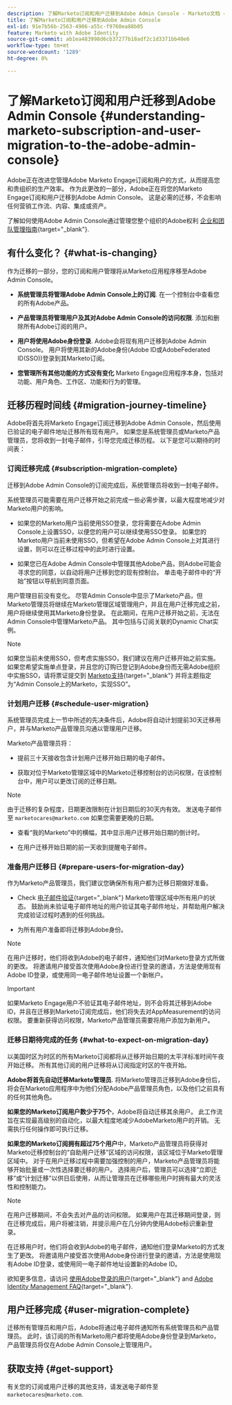 ```yaml
---
description: 了解Marketo订阅和用户迁移到Adobe Admin Console - Marketo文档 — 产品文档
title: 了解Marketo订阅和用户迁移到Adobe Admin Console
exl-id: 91e7b56b-2563-4986-a55c-f9760ea88b05
feature: Marketo with Adobe Identity
source-git-commit: ab1ea483998d6cb37277b18adf2c1d3371bb40e6
workflow-type: tm+mt
source-wordcount: '1289'
ht-degree: 0%

---
```


# 了解Marketo订阅和用户迁移到Adobe Admin Console {#understanding-marketo-subscription-and-user-migration-to-the-adobe-admin-console}

Adobe正在改进您管理Adobe Marketo Engage订阅和用户的方式，从而提高您和贵组织的生产效率。 作为此更改的一部分，Adobe正在将您的Marketo Engage订阅和用户迁移到Adobe Admin Console。 这是必需的迁移，不会影响任何营销工作流、内容、集成或资产。

了解如何使用Adobe Admin Console通过管理您整个组织的Adobe权利 [企业和团队管理指南](https://helpx.adobe.com/cn/enterprise/admin-guide.html){target="_blank"}.

## 有什么变化？ {#what-is-changing}

作为迁移的一部分，您的订阅和用户管理将从Marketo应用程序移至Adobe Admin Console。

* **系统管理员将管理Adobe Admin Console上的订阅**. 在一个控制台中查看您的所有Adobe产品。

* **产品管理员将管理用户及其对Adobe Admin Console的访问权限**. 添加和删除所有Adobe订阅的用户。

* **用户将使用Adobe身份登录**. Adobe会将现有用户迁移到Adobe Admin Console。 用户将使用其新的Adobe身份(Adobe ID或AdobeFederated ID(SSO))登录到其Marketo订阅。

* **您管理所有其他功能的方式没有变化** Marketo Engage应用程序本身，包括对功能、用户角色、工作区、功能和行为的管理。

## 迁移历程时间线 {#migration-journey-timeline}

Adobe将首先将Marketo Engage订阅迁移到Adobe Admin Console，然后使用已验证的电子邮件地址迁移所有现有用户。 如果您是系统管理员或Marketo产品管理员，您将收到一封电子邮件，引导您完成迁移历程。 以下是您可以期待的时间表：

### 订阅迁移完成 {#subscription-migration-complete}

迁移到Adobe Admin Console的订阅完成后，系统管理员将收到一封电子邮件。

系统管理员可能需要在用户迁移开始之前完成一些必需步骤，以最大程度地减少对Marketo用户的影响。

* 如果您的Marketo用户当前使用SSO登录，您将需要在Adobe Admin Console上设置SSO，以便您的用户可以继续使用SSO登录。 如果您的Marketo用户当前未使用SSO，但希望在Adobe Admin Console上对其进行设置，则可以在迁移过程中的此时进行设置。

* 如果您已在Adobe Admin Console中管理其他Adobe产品，则Adobe可能会寻求您的同意，以自动将用户迁移到您的现有控制台。 单击电子邮件中的“开始”按钮以导航到同意页面。

用户管理目前没有变化。 尽管Admin Console中显示了Marketo产品，但Marketo管理员将继续在Marketo管理区域管理用户，并且在用户迁移完成之前，用户将继续使用其Marketo身份登录。 在此期间，在用户迁移开始之前，无法在Admin Console中管理Marketo产品。 其中包括与订阅关联的Dynamic Chat实例。

>[!NOTE]
>
>如果您当前未使用SSO，但考虑实施SSO，我们建议在用户迁移开始之前实施。 如果您希望实施单点登录，并且您的订购已登记到Adobe身份而无需Adobe组织中实施SSO，请将票证提交到 [Marketo支持](https://nation.marketo.com/){target="_blank"} 并将主题指定为“Admin Console上的Marketo，实现SSO”。

### 计划用户迁移 {#schedule-user-migration}

系统管理员完成上一节中所述的先决条件后，Adobe将自动计划提前30天迁移用户，并与Marketo产品管理员沟通以管理用户迁移。

Marketo产品管理员将：

* 提前三十天接收包含计划用户迁移开始日期的电子邮件。

* 获取对位于Marketo管理区域中的Marketo迁移控制台的访问权限，在该控制台中，用户可以更改订阅的迁移日期。

>[!NOTE]
>
>由于迁移的复杂程度，日期更改限制在计划日期后的30天内有效。 发送电子邮件至 `marketocares@marketo.com` 如果您需要更晚的日期。

* 查看“我的Marketo”中的横幅，其中显示用户迁移开始日期的倒计时。

* 在用户迁移开始日期的前一天收到提醒电子邮件。

### 准备用户迁移日 {#prepare-users-for-migration-day}

作为Marketo产品管理员，我们建议您确保所有用户都为迁移日期做好准备。

* Check [电子邮件验证](/help/marketo/product-docs/administration/users-and-roles/email-verification.md){target="_blank"} Marketo管理区域中所有用户的状态。 鼓励尚未验证电子邮件地址的用户验证其电子邮件地址，并帮助用户解决完成验证过程时遇到的任何挑战。

* 为所有用户准备即将迁移到Adobe身份。

>[!NOTE]
>
>在用户迁移时，他们将收到Adobe的电子邮件，通知他们对Marketo登录方式所做的更改。 将邀请用户接受首次使用Adobe身份进行登录的邀请，方法是使用现有Adobe ID登录，或使用同一电子邮件地址设置一个新帐户。

>[!IMPORTANT]
>
>如果Marketo Engage用户不验证其电子邮件地址，则不会将其迁移到Adobe ID，并且在迁移到Marketo订阅完成后，他们将失去对AppMeasurement的访问权限。 要重新获得访问权限，Marketo产品管理员需要将用户添加为新用户。

### 迁移日期待完成的任务 {#what-to-expect-on-migration-day}

以美国时区为时区的所有Marketo订阅都将从迁移开始日期的太平洋标准时间午夜开始迁移。 所有其他订阅的用户迁移将从订阅指定时区的午夜开始。

**Adobe将首先自动迁移Marketo管理员**. 将Marketo管理员迁移到Adobe身份后，将会在Marketo应用程序中为他们分配Adobe产品管理员角色，以及他们之前具有的任何其他角色。

**如果您的Marketo订阅用户数少于75个**，Adobe将自动迁移其余用户。 此工作流旨在实现最高级别的自动化，以最大程度地减少AdobeMarketo用户的开销。 无需执行任何操作即可执行迁移。

**如果您的Marketo订阅拥有超过75个用户**&#x200B;中，Marketo产品管理员将获得对Marketo迁移控制台的“自助用户迁移”区域的访问权限，该区域位于Marketo管理区域中。 对于在用户迁移过程中需要加强控制的用户，Marketo产品管理员将能够开始批量或一次性选择要迁移的用户。 选择用户后，管理员可以选择“立即迁移”或“计划迁移”以供日后使用，从而让管理员在迁移哪些用户时拥有最大的灵活性和控制能力。

>[!NOTE]
>
>在用户迁移期间，不会失去对产品的访问权限。 如果用户在其迁移期间登录，则在迁移完成后，用户将被注销，并提示用户在几分钟内使用Adobe标识重新登录。

在迁移用户时，他们将会收到Adobe的电子邮件，通知他们登录Marketo的方式发生了更改。 将邀请用户接受首次使用Adobe身份进行登录的邀请，方法是使用现有Adobe ID登录，或使用同一电子邮件地址设置新的Adobe ID。

欲知更多信息，请访问 [使用Adobe登录的用户](/help/marketo/product-docs/administration/marketo-with-adobe-identity/user-sign-in-with-adobe-id.md){target="_blank"} and [Adobe Identity Management FAQ](/help/marketo/product-docs/administration/marketo-with-adobe-identity/faq.md){target="_blank"}.

## 用户迁移完成 {#user-migration-complete}

迁移所有管理员和用户后，Adobe将通过电子邮件通知所有系统管理员和产品管理员。 此时，该订阅的所有Marketo用户都将使用Adobe身份登录到Marketo，产品管理员将仅在Adobe Admin Console上管理用户。

## 获取支持 {#get-support}

有关您的订阅或用户迁移的其他支持，请发送电子邮件至 `marketocares@marketo.com`.
